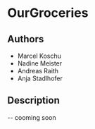 # OurGroceries

## Authors
* Marcel Koschu
* Nadine Meister
* Andreas Raith
* Anja Stadlhofer

## Description
-- cooming soon